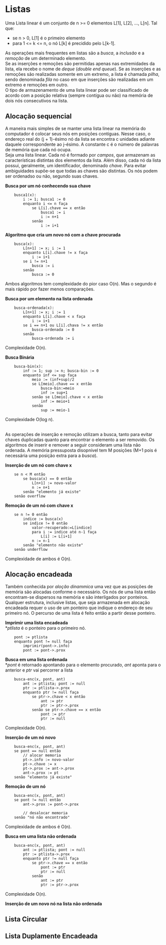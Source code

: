 # Listas
Uma Lista linear é um conjunto de n >= 0 elementos L[1], L[2], ..., L[n]. Tal que:
- se n > 0, L[1] é o primeiro elemento
- para 1 <= k <= n, o nó L[k] é precidido pelo L[k-1].

As operações mais frequentes em listas são a *busca*, a *inclusão* e a *remoção* de um determinado elemento.
<br>
Se as inserções e remoções são permitidas apenas nas extremidades da lista, ela recebe o nome de *deque* (*double end queue*). Se as inserções e as remoções são realizadas somente em um extremo, a lista é chamada *pilha*, sendo denominada *fila* no caso em que inserções são realizadas em um extremo e remoções em outro.
<br>
O tipo de armazenamento de uma lista linear pode ser classificado de acordo com a posição relativa (sempre contígua ou não) na memória de dois nós consecutivos na lista.

## Alocação sequencial
A maneira mais simples de se manter uma lista linear na memória do computador é colocar seus nós em posições contíguas. Nesse caso, o endereço real do (j + 1)-ésimo nó da lista se encontra c unidades adiante daquele correspondente ao j-ésimo. A constante c é o número de palavras de memória que cada nó ocupa.
<br>
Seja uma lista linear. Cada nó é formado por *campos*, que armazenam as características distintas dos elementos da lista. Além disso, cada nó da lista possui, geralmente, um identificador, denominado *chave*. Para evitar ambiguidades supõe-se que todas as chaves são distintas. Os nós podem ser ordenadso ou não, segundo suas chaves.
<br>

**Busca por um nó conhecendo sua chave**
```
    busca1(x):
        i := 1; busca1 := 0
        enquanto i <= n faça
            se L[i].chave == x então
                busca1 := i
                i := n+1
            senão
                i := i+1
```

**Algoritmo que cria um novo nó com a chave procurada**
```
    busca(x):
        L[n+1] := x; i := 1
        enquanto L[i].chave != x faça
            i := i+1
        se i != n+1
            busca := i
        senão
            busca := 0
```
Ambos algoritmos tem complexidade do pior caso O(n). Mas o segundo é mais rápido por fazer menos comparações.
<br>

**Busca por um elemento na lista ordenada**
```
    busca-ordenada(x):
        L[n+1] := x; i := 1
        enquanto L[i].chave < x faça
            i := i+1
        se i == n+1 ou L[i].chava != x então
            busca-ordenada := 0
        senão
            busca-ordenada := i
```
Complexidade O(n).
<br>

**Busca Binária**
```
    busca-bin(x):
        inf := 1; sup := n; busca-bin := 0
        enquanto inf <= sup faça
            meio := (inf+sup)/2
            se L[meio].chave == x então
                busca-bin:=meio
                inf := sup+1
            senão se L[meio].chave < x então
                inf := meio+1
            senão
                sup := meio-1

```
Complexidade O(log n).
<br><br>

As operações de inserção e remoção utilizam a busca, tanto para evitar chaves duplicadas quanto para encontrar o elemento a ser removido. Os algoritmos de inserir e remover a seguir consideram uma lista não ordenada. A memória pressuposta disopnível tem M posições (M+1 pois é necessária uma posição extra para a *busca*).
<br>

**Inserção de um nó com chave x**
```
    se n < M então
        se busca(x) == 0 então 
            L[n+1] := novo-valor
            n := n+1
        senão "elemento já existe"
    senão overflow
```

**Remoção de um nó com chave x**
```
    se n != 0 então
        indice := busca(x)
        se indice != 0 então
            valor-recuperado:=L[indice]
            para i := indice até n-1 faça
                L[i] := L[i+1]
            n := n-1
        senão "elemento não existe"
    senão underflow
```
Complexidade de ambos é O(n).

## Alocação encadeada
Também conhecida por *aloção dinammica* uma vez que as posições de memória são alocadas conforme o necessário. Os nós de uma lista então encontram-se dispersos na memória e são interligados por ponteiros.
<br>
Qualquer estrutura, inclusive listas, que seja armazenada em alocação encadeada requer o uso de um ponteiro que indique o endereço de seu primeiro nó. O percurso de uma lista é feito então a partir desse ponteiro.
<br>

**Imprimir uma lista encadeada**
<br>
**ptlista* é o ponteiro para o primeiro nó.

```
    pont := ptlista
    enquanto pont != null faça
        imprimir(pont->.info)
        pont := pont->.prox
```

**Busca em uma lista ordenada**
<br>
**pont* é retornado apontando para o elemento procurado, *ant* aponta para o anterior e *ptr* vai percorrer a lista

```
    busca-enc(x, pont, ant)
        ant := ptlista; pont := null
        ptr := ptlista->.prox
        enquanto ptr != null faça
            se ptr->.chave < x então
                ant := ptr
                ptr := ptr->.prox
            senão se ptr->.chave == x então
                pont := ptr
                ptr := null
```
Complexidade O(n).
<br>

**Inserção de um nó novo**
```
    busca-enc(x, pont, ant)
    se pont == null então
        // alocar memoria
        pt->.info := novo-valor
        pt->.chave := x
        pt->.prox := ant->.prox
        ant->.prox := pt
    senão "elemento já existe"
```

**Remoção de um nó**
```
    busca-enc(x, pont, ant)
    se pont != null então
        ant->.prox := pont->.prox
        
        // desalocar memoria
    senão "nó não encontrado"
```
Complexidade de ambos é O(n).

**Busca em uma lista não ordenada**
```
    busca-enc(x, pont, ant)
        ant := ptlista; pont := null
        ptr := ptlista->.prox
        enquanto ptr != null faça
            se ptr->.chave == x então
                pont := ptr
                ptr := null
            senão
                ant := ptr
                ptr := ptr->.prox
```
Complexidade O(n).

**Inserção de um novo nó na lista não ordenada**


## Lista Circular


## Lista Duplamente Encadeada

